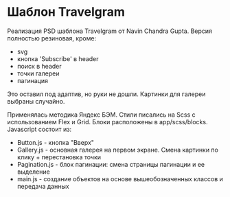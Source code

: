 # Шаблон Travelgram

Реализация PSD шаблона Travelgram от Navin Chandra Gupta.
Версия полностью резиновая, кроме:

* svg
* кнопка 'Subscribe' в header
* поиск в header
* точки галереи
* пагинация

Это оставил под адаптив, но руки не дошли.
Картинки для галереи выбраны случайно.

Применялась методика Яндекс БЭМ.
Стили писались на Scss с использованием Flex и Grid. 
Блоки расположены в app/scss/blocks.
Javascript состоит из:

* Button.js - кнопка "Вверх"
* Gallery.js - основная галерея на первом экране. Смена картинки по клику + перестановка точки
* Pagination.js - блок пагинации: смена страницы пагинации и ее выделение
* main.js - создание объектов на основе вышеобозначенных классов и передача данных